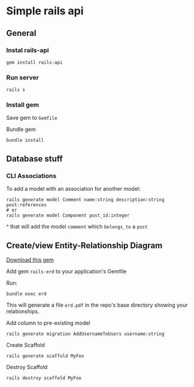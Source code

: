 # Simple rails api

## General

### Instal rails-api
```
gem install rails-api
```

### Run server
```
rails s
```

### Install gem

Save gem to `Gemfile`

Bundle gem
```
bundle install
```


## Database stuff

### CLI Associations

To add a model with an association for another model:
```
rails generate model Comment name:string description:string post:references
# or 
rails generate model Component post_id:integer
```
^ that will add the model `comment` which `belongs_to` a `post`

## Create/view Entity-Relationship Diagram

[Download this gem](https://github.com/voormedia/rails-erd)

Add gem `rails-erd` to your application's Gemfile

Run:
```
bundle exec erd
```

This will generate a file `erd.pdf` in the repo's base directory showing your relationships.

Add column to pre-existing model
```
rails generate migration AddUsernameToUsers username:string
```

Create Scaffold
```
rails generate scaffold MyFoo 
```

Destroy Scaffold
```
rails destroy scaffold MyFoo
```
